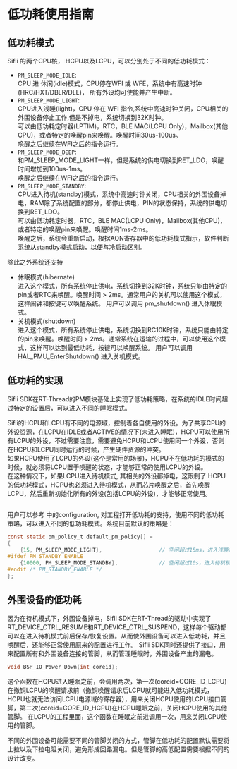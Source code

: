 # 低功耗使用指南

##  低功耗模式

Sifli 的两个CPU核， HCPU以及LCPU，可以分别处于不同的低功耗模式：

- `PM_SLEEP_MODE_IDLE`: <br>
    CPU 进 休闲(idle)模式，CPU停在WFI 或 WFE，系统中有高速时钟(HRC/HXT/DBLR/DLL)， 所有外设均可使能并产生中断。
- `PM_SLEEP_MODE_LIGHT`: <br>
    CPU进入浅睡(light)，CPU 停在 WFI 指令,系统中高速时钟关闭，CPU相关的外围设备停止工作,但是不掉电，系统切换到32K时钟。<br>
    可以由低功耗定时器(LPTIM)，RTC，BLE MAC(LCPU Only)，Mailbox(其他CPU)，或者特定的唤醒pin来唤醒。唤醒时间30us-100us。<br>
    唤醒之后继续在WFI之后的指令运行。    
- `PM_SLEEP_MODE_DEEP`: <br>
    和PM_SLEEP_MODE_LIGHT一样，但是系统的供电切换到RET_LDO，唤醒时间增加到100us-1ms。<br>
    唤醒之后继续在WFI之后的指令运行。
- `PM_SLEEP_MODE_STANDBY`: <br>
    CPU进入待机(standby)模式，系统中高速时钟关闭，CPU相关的外围设备掉电，RAM除了系统配置的部分，都停止供电，PIN的状态保持，系统的供电切换到RET_LDO。<br>
    可以由低功耗定时器，RTC，BLE MAC(LCPU Only)，Mailbox(其他CPU)，或者特定的唤醒pin来唤醒。唤醒时间1ms-2ms。<br>
    唤醒之后，系统会重新启动，根据AON寄存器中的低功耗模式指示，软件判断系统从standby模式启动，以便与冷启动区别。

除此之外系统还支持

- 休眠模式(hibernate) <br>
    进入这个模式，所有系统停止供电，系统切换到32K时钟，系统只能由特定的pin或者RTC来唤醒。唤醒时间 > 2ms。通常用户的关机可以使用这个模式，这样闹钟和按键可以唤醒系统。
    用户可以调用 pm_shutdown() 进入休眠模式。
- 关机模式(shutdown) <br>
    进入这个模式，所有系统停止供电，系统切换到RC10K时钟，系统只能由特定的pin来唤醒。唤醒时间 > 2ms。通常系统在运输的过程中，可以使用这个模式，这样可以达到最低功耗，按键可以唤醒系统。
    用户可以调用 HAL_PMU_EnterShutdown() 进入关机模式。
    
## 低功耗的实现

Sifli SDK在RT-Thread的PM模块基础上实现了低功耗策略，在系统的IDLE时间超过特定的设置后，可以进入不同的睡眠模式。

Sifli的HCPU和LCPU有不同的电源域，控制着各自使用的外设。为了共享CPU的外设资源，在LCPU在IDLE或者ACTIVE的情况下(未进入睡眠)，HCPU可以使用所有LCPU的外设，不过需要注意，需要避免HCPU和LCPU使用同一个外设，否则在HCPU和LCPU同时运行的时候，产生硬件资源的冲突。<br>
如果HCPU使用了LCPU的外设(这个是常用的场景)，HCPU不在低功耗的模式的时候，就必须将LCPU置于唤醒的状态，才能够正常的使用LCPU的外设。<br>
在这种情况下，如果LCPU进入待机模式, 其相关的外设都掉电，这限制了 HCPU的低功耗模式，HCPU也必须进入待机模式，从而芯片唤醒之后，首先唤醒LCPU，然后重新初始化所有的外设(包括LCPU的外设)，才能够正常使用。<br>

```{note} 在待机模式下，HCPU会将RAM以及CPU寄存器保留在PSRAM中，唤醒以后，HCPU读取PSRAM保存的数据恢复睡眠前的运行现场。 LCPU则保留所有RAM的供电，将CPU的寄存器内容保留在RAM中，唤醒以后，LCPU读取RAM中保存的数据恢复现场。
```
 
用户可以参考 [](/middleware/pm.md) 中的configuration, 对工程打开低功耗的支持，使用不同的低功耗策略，可以进入不同的低功耗模式。系统目前默认的策咯是：
```c
const static pm_policy_t default_pm_policy[] =
{
    {15, PM_SLEEP_MODE_LIGHT},                  // 空闲超过15ms，进入浅睡模式
#ifdef PM_STANDBY_ENABLE
    {10000, PM_SLEEP_MODE_STANDBY},             // 空闲超过10s，进入待机模式
#endif /* PM_STANDBY_ENABLE */
};
```

## 外围设备的低功耗

因为在待机模式下，外围设备掉电，Sifli SDK在RT-Thread的驱动中实现了RT_DEVICE_CTRL_RESUME和RT_DEVICE_CTRL_SUSPEND，这样每个驱动都可以在进入待机模式前后保存/恢复设置。从而使外围设备可以进入低功耗，并且唤醒后，还能够正常使用原来的配置进行工作。
Sifli SDK同时还提供了接口，用来配置所有和外围设备连接的管脚，从而管理睡眠时，外围设备产生的漏电。
```c
void BSP_IO_Power_Down(int coreid);
```
这个函数在HCPU进入睡眠之前，会调用两次，第一次(coreid=CORE_ID_LCPU)在撤销LCPU的唤醒请求前（撤销唤醒请求后LCPU就可能进入低功耗模式，HCPU也就无法访问LCPU电源域的寄存器），用来关闭HCPU使用的LCPU接口管脚，第二次(coreid=CORE_ID_HCPU)在HCPU睡眠之前，关闭HCPU使用的其他管脚。
在LCPU的工程里面，这个函数在睡眠之前进调用一次，用来关闭LCPU使用的管脚。

不同的外围设备可能需要不同的管脚关闭的方式，管脚在低功耗的配置默认需要将上拉以及下拉电阻关闭，避免形成回路漏电。但是管脚的高低配置需要根据不同的设计改变。


